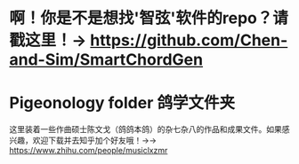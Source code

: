 # 啊！你是不是想找'智弦'软件的repo？请戳这里！→ https://github.com/Chen-and-Sim/SmartChordGen

# Pigeonology folder 鸽学文件夹
这里装着一些作曲硕士陈文戈（鸽鸽本鸽）的杂七杂八的作品和成果文件。如果感兴趣，欢迎下载并去知乎加个好友哦！→→ https://www.zhihu.com/people/musiclxzmr

